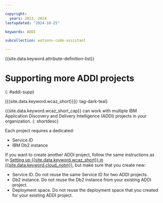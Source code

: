 ```yaml
---

copyright:
  years: 2023, 2024
lastupdated: "2024-10-25"

keywords: ADDI

subcollection: watsonx-code-assistant

---
```


{{site.data.keyword.attribute-definition-list}}

# Supporting more ADDI projects
{: #addi-supp}

[{{site.data.keyword.wcaz_short}}]{: tag-dark-teal}

{{site.data.keyword.wcaz_short_cap}} can work with multiple IBM Application Discovery and Delivery Intelligence (ADDI) projects in your organization.
{: shortdesc}

Each project requires a dedicated:

- Service ID
- IBM Db2 instance

If you want to create another ADDI project, follow the same instructions as in [Setting up {{site.data.keyword.wcaz_short}} in {{site.data.keyword.cloud_notm}}](/docs/watsonx-code-assistant?topic=watsonx-code-assistant-cloud-setup-z), but make sure that you create new:

- Service ID. Do not reuse the same Service ID for two ADDI projects.
- Db2 instance. Do not reuse the Db2 instance from your existing ADDI project.
- Deployment space. Do not reuse the deployment space that you created for your existing ADDI project.
